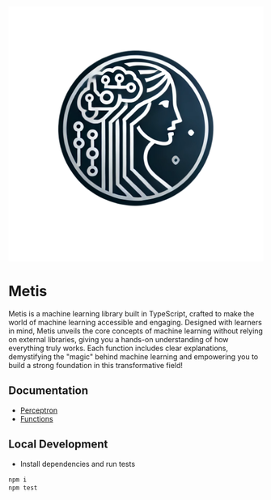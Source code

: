 ![metis](/docs/image/metis.png)

# Metis

Metis is a machine learning library built in TypeScript, crafted to make the world of machine learning accessible and engaging. Designed with learners in mind, Metis unveils the core concepts of machine learning without relying on external libraries, giving you a hands-on understanding of how everything truly works. Each function includes clear explanations, demystifying the "magic" behind machine learning and empowering you to build a strong foundation in this transformative field!

## Documentation

- [Perceptron](/docs/perceptron)
- [Functions](/docs/functions)

## Local Development

- Install dependencies and run tests

```
npm i
npm test
```